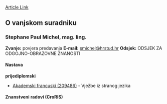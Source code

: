 [Article Link](https://www.fhs.hr/djelatnik/stephane_paul.michel)

## O vanjskom suradniku
###  Stephane Paul Michel, mag. ling. 
**Zvanje:**
povjera predavanja 
**E-mail:**
[smichel@hrstud.hr](javascript:startMail\('zfpvru@yeugfqhu.e'\);)
**Odsjek:**
ODSJEK ZA ODGOJNO-OBRAZOVNE ZNANOSTI 
#### Nastava
**prijediplomski**
  * [Akademski francuski (209486)](https://www.fhs.hr/predmet/akafra) - Vježbe iz stranog jezika


#### Znanstveni radovi (CroRIS)
